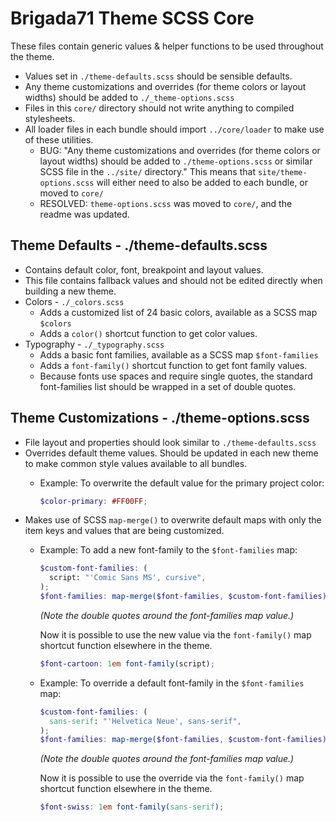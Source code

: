 # Brigada71 Theme SCSS Core

These files contain generic values & helper functions to be used throughout the theme.

* Values set in `./theme-defaults.scss` should be sensible defaults.
* Any theme customizations and overrides (for theme colors or layout widths) should be added to `./_theme-options.scss`
* Files in this `core/` directory should not write anything to compiled stylesheets.
* All loader files in each bundle should import `../core/loader` to make use of these utilities.
	* BUG: "Any theme customizations and overrides (for theme colors or layout widths) should be added to `./theme-options.scss` or similar SCSS file in the `../site/` directory." This means that `site/theme-options.scss` will either need to also be added to each bundle, or moved to `core/`
	* RESOLVED: `theme-options.scss` was moved to `core/`, and the readme was updated.

## Theme Defaults - ./theme-defaults.scss
* Contains default color, font, breakpoint and layout values.
* This file contains fallback values and should not be edited directly when building a new theme.
* Colors - `./_colors.scss`
  * Adds a customized list of 24 basic colors, available as a SCSS map `$colors`
  * Adds a `color()` shortcut function to get color values.
* Typography - `./_typography.scss`
  * Adds a basic font families, available as a SCSS map `$font-families`
  * Adds a `font-family()` shortcut function to get font family values.
  * Because fonts use spaces and require single quotes, the standard font-families list should be wrapped in a set of double quotes.

## Theme Customizations - ./theme-options.scss
* File layout and properties should look similar to `./theme-defaults.scss`
* Overrides default theme values. Should be updated in each new theme to make common style values available to all bundles.
  * Example: To overwrite the default value for the primary project color:

    ````scss
    $color-primary: #FF00FF;
    ````
* Makes use of SCSS `map-merge()` to overwrite default maps with only the item keys and values that are being customized.
  * Example: To add a new font-family to the `$font-families` map:

    ````scss
    $custom-font-families: (
      script: "'Comic Sans MS', cursive",
    );
    $font-families: map-merge($font-families, $custom-font-families);
    ````
    _(Note the double quotes around the font-families map value.)_
    
    Now it is possible to use the new value via the `font-family()` map shortcut function elsewhere in the theme.
    
    ````scss
    $font-cartoon: 1em font-family(script);
    ````

  * Example: To override a default font-family in the `$font-families` map:

    ````scss
    $custom-font-families: (
      sans-serif: "'Helvetica Neue', sans-serif",
    );
    $font-families: map-merge($font-families, $custom-font-families);
    ````
    _(Note the double quotes around the font-families map value.)_
    
    Now it is possible to use the override via the `font-family()` map shortcut function elsewhere in the theme.
    
    ````scss
    $font-swiss: 1em font-family(sans-serif);
    ````
